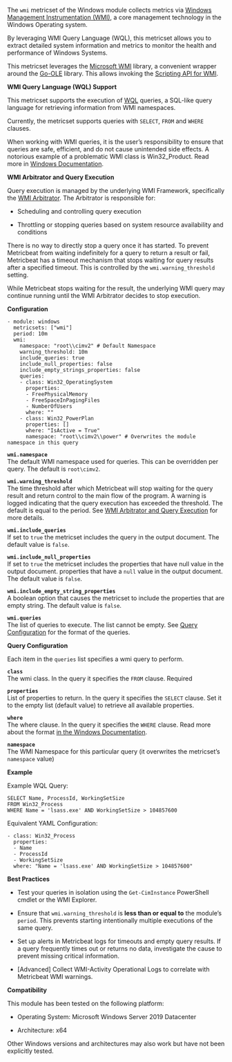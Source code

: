 The `wmi` metricset of the Windows module collects metrics via [Windows
Management Instrumentation
(WMI)](https://learn.microsoft.com/en-us/windows/win32/wmisdk/about-wmi),
a core management technology in the Windows Operating system.

By leveraging WMI Query Language (WQL), this metricset allows you to
extract detailed system information and metrics to monitor the health
and performance of Windows Systems.

This metricset leverages the [Microsoft
WMI](https://github.com/microsoft/wmi) library, a convenient wrapper
around the [Go-OLE](https://github.com/go-ole) library. This allows
invoking the [Scripting API for
WMI](https://learn.microsoft.com/en-us/windows/win32/wmisdk/scripting-api-for-wmi).

**WMI Query Language (WQL) Support**

This metricset supports the execution of
[WQL](https://learn.microsoft.com/en-us/windows/win32/wmisdk/wql-sql-for-wmi)
queries, a SQL-like query language for retrieving information from WMI
namespaces.

Currently, the metricset supports queries with `SELECT`, `FROM` and
`WHERE` clauses.

When working with WMI queries, it is the user’s responsibility to ensure
that queries are safe, efficient, and do not cause unintended side
effects. A notorious example of a problematic WMI class is
Win32\_Product. Read more in [Windows
Documentation](https://support.microsoft.com/kb/974524).

**WMI Arbitrator and Query Execution**

Query execution is managed by the underlying WMI Framework, specifically
the [WMI
Arbitrator](https://learn.microsoft.com/en-us/troubleshoot/windows-server/system-management-components/new-wmi-arbitrator-behavior-in-windows-server).
The Arbitrator is responsible for:

- Scheduling and controlling query execution

- Throttling or stopping queries based on system resource availability
  and conditions

There is no way to directly stop a query once it has started. To prevent
Metricbeat from waiting indefinitely for a query to return a result or
fail, Metricbeat has a timeout mechanism that stops waiting for query
results after a specified timeout. This is controlled by the
`wmi.warning_threshold` setting.

While Metricbeat stops waiting for the result, the underlying WMI query
may continue running until the WMI Arbitrator decides to stop execution.

**Configuration**

    - module: windows
      metricsets: ["wmi"]
      period: 10m
      wmi:
        namespace: "root\\cimv2" # Default Namespace
        warning_threshold: 10m
        include_queries: true
        include_null_properties: false
        include_empty_strings_properties: false
        queries:
        - class: Win32_OperatingSystem
          properties:
          - FreePhysicalMemory
          - FreeSpaceInPagingFiles
          - NumberOfUsers
          where: ""
        - class: Win32_PowerPlan
          properties: []
          where: "IsActive = True"
          namespace: "root\\cimv2\\power" # Overwrites the module namespace in this query

**`wmi.namespace`**  
The default WMI namespace used for queries. This can be overridden per
query. The default is `root\cimv2`.

**`wmi.warning_threshold`**  
The time threshold after which Metricbeat will stop waiting for the
query result and return control to the main flow of the program. A
warning is logged indicating that the query execution has exceeded the
threshold. The default is equal to the period. See [WMI Arbitrator and
Query Execution](#wmi-arbitrator-and-query-execution) for more details.

**`wmi.include_queries`**  
If set to `true` the metricset includes the query in the output
document. The default value is `false`.

**`wmi.include_null_properties`**  
If set to `true` the metricset includes the properties that have null
value in the output document. properties that have a `null` value in the
output document. The default value is `false`.

**`wmi.include_empty_string_properties`**  
A boolean option that causes the metricset to include the properties
that are empty string. The default value is `false`.

**`wmi.queries`**  
The list of queries to execute. The list cannot be empty. See [Query
Configuration](#query-configuration) for the format of the queries.

**Query Configuration**

Each item in the `queries` list specifies a wmi query to perform.

**`class`**  
The wmi class. In the query it specifies the `FROM` clause. Required

**`properties`**  
List of properties to return. In the query it specifies the `SELECT`
clause. Set it to the empty list (default value) to retrieve all
available properties.

**`where`**  
The where clause. In the query it specifies the `WHERE` clause. Read
more about the format [in the Windows
Documentation](https://learn.microsoft.com/en-us/windows/win32/wmisdk/where-clause).

**`namespace`**  
The WMI Namespace for this particular query (it overwrites the
metricset’s `namespace` value)

**Example**

Example WQL Query:

    SELECT Name, ProcessId, WorkingSetSize
    FROM Win32_Process
    WHERE Name = 'lsass.exe' AND WorkingSetSize > 104857600

Equivalent YAML Configuration:

    - class: Win32_Process
      properties:
      - Name
      - ProcessId
      - WorkingSetSize
      where: "Name = 'lsass.exe' AND WorkingSetSize > 104857600"

**Best Practices**

- Test your queries in isolation using the `Get-CimInstance` PowerShell
  cmdlet or the WMI Explorer.

- Ensure that `wmi.warning_threshold` is **less than or equal to** the
  module’s `period`. This prevents starting intentionally multiple
  executions of the same query.

- Set up alerts in Metricbeat logs for timeouts and empty query results.
  If a query frequently times out or returns no data, investigate the
  cause to prevent missing critical information.

- \[Advanced\] Collect WMI-Activity Operational Logs to correlate with
  Metricbeat WMI warnings.

**Compatibility**

This module has been tested on the following platform:

- Operating System: Microsoft Windows Server 2019 Datacenter

- Architecture: x64

Other Windows versions and architectures may also work but have not been
explicitly tested.

